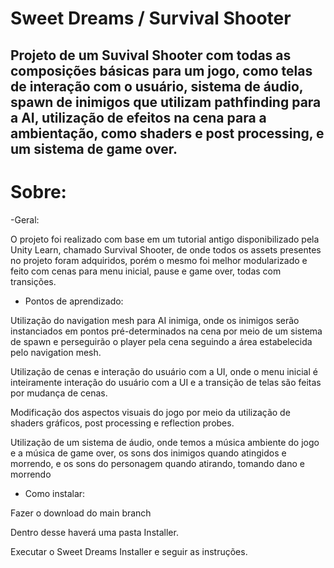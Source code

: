 # Sweet Dreams / Survival Shooter

## Projeto de um Suvival Shooter com todas as composições básicas para um jogo, como telas de interação com o usuário, sistema de áudio, spawn de inimigos que utilizam pathfinding para a AI, utilização de efeitos na cena para a ambientação, como shaders e post processing, e um sistema de game over.

Sobre:
==========================
-Geral:

O projeto foi realizado com base em um tutorial antigo disponibilizado pela Unity Learn, chamado Survival Shooter, de onde todos os assets presentes no projeto foram adquiridos, porém o mesmo foi melhor modularizado e feito com cenas para menu inicial, pause e game over, todas com transições.

- Pontos de aprendizado:

Utilização do navigation mesh para AI inimiga, onde os inimigos serão instanciados em pontos pré-determinados na cena por meio de um sistema de spawn e perseguirão o player pela cena seguindo a área estabelecida pelo navigation mesh. 

Utilização de cenas e interação do usuário com a UI, onde o menu inicial é inteiramente interação do usuário com a UI e a transição de telas são feitas por mudança de cenas. 

Modificação dos aspectos visuais do jogo por meio da utilização de shaders gráficos, post processing e reflection probes.

Utilização de um sistema de áudio, onde temos a música ambiente do jogo e a música de game over, os sons dos inimigos quando atingidos e morrendo, e os sons do personagem quando atirando, tomando dano e morrendo


- Como instalar:

Fazer o download do main branch

Dentro desse haverá uma pasta Installer.

Executar o Sweet Dreams Installer e seguir as instruções.


